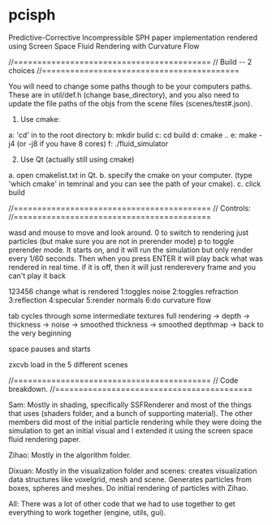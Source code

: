 
# pcisph
Predictive-Corrective Incompressible SPH paper implementation rendered using Screen Space Fluid Rendering with Curvature Flow



//==========================================
// Build -- 2 choices
//==========================================

You will need to change some paths though to be your computers paths.
These are in util/def.h (change base_directory), and you also need to update the file paths of the objs from the scene files (scenes/test#.json).

1. Use cmake:

a: 'cd' in to the root directory
b: mkdir build
c: cd build
d: cmake ..
e: make -j4 (or -j8 if you have 8 cores)
f: ./fluid_simulator


2. Use Qt (actually still using cmake)

a. open cmakelist.txt in Qt.
b. specify the cmake on your computer. (type 'which cmake' in temrinal and you can see the path of your cmake).
c. click build



//==========================================
// Controls:
//==========================================

wasd and mouse to move and look around.
0 to switch to rendering just particles (but make sure you are not in prerender mode)
p to toggle prerender mode. It starts on, and it will run the simulation but only render every 1/60 seconds. Then when you press ENTER it will play back what was rendered in real time. if it is off, then it will just renderevery frame and you can't play it back

123456 change what is rendered
1:toggles noise
2:toggles refraction
3:reflection
4:specular
5:render normals
6:do curvature flow

tab cycles through some intermediate textures
full rendering -> depth -> thickness -> noise -> smoothed thickness -> smoothed depthmap -> back to the very beginning

space pauses and starts

zxcvb load in the 5 different scenes



//==========================================
// Code breakdown.
//==========================================

Sam:
Mostly in shading, specifically SSFRenderer and most of the things that uses (shaders folder, and a bunch of supporting material). The other members did most of the initial particle rendering while they were doing the simulation to get an initial visual and I extended it using the screen space fluid rendering paper.

Zihao:
Mostly in the algorithm folder.

Dixuan:
Mostly in the visualization folder and scenes: creates visualization data structures like voxelgrid, mesh and scene. Generates particles from boxes, spheres and meshes.
Do initial rendering of particles with Zihao.

All:
There was a lot of other code that we had to use together to get everything to work together (engine, utils, gui).

